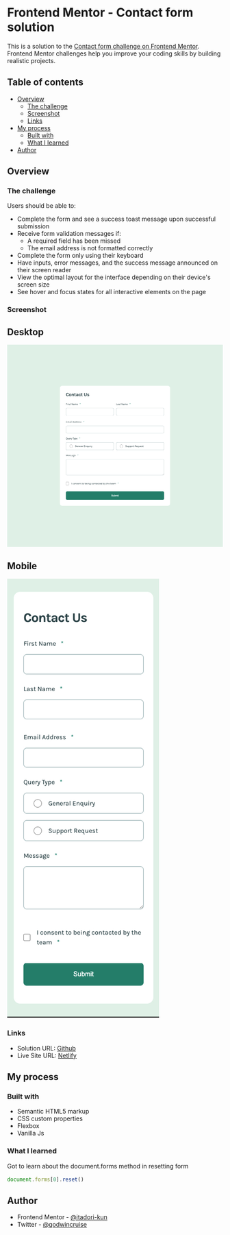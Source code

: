 # Frontend Mentor - Contact form solution

This is a solution to the [Contact form challenge on Frontend Mentor](https://www.frontendmentor.io/challenges/contact-form--G-hYlqKJj). Frontend Mentor challenges help you improve your coding skills by building realistic projects. 

## Table of contents

- [Overview](#overview)
  - [The challenge](#the-challenge)
  - [Screenshot](#screenshot)
  - [Links](#links)
- [My process](#my-process)
  - [Built with](#built-with)
  - [What I learned](#what-i-learned)
- [Author](#author)


## Overview

### The challenge

Users should be able to:

- Complete the form and see a success toast message upon successful submission
- Receive form validation messages if:
  - A required field has been missed
  - The email address is not formatted correctly
- Complete the form only using their keyboard
- Have inputs, error messages, and the success message announced on their screen reader
- View the optimal layout for the interface depending on their device's screen size
- See hover and focus states for all interactive elements on the page

### Screenshot
## Desktop
![](./screenshot/Contact-form-desktop.jpg)

## Mobile
![](./screenshot/Contact-form-mobile.jpg)


### Links

- Solution URL: [Github](https://github.com/itadori-kun/contact-form.git)
- Live Site URL: [Netlify](https://contact-main-form.netlify.app)

## My process

### Built with

- Semantic HTML5 markup
- CSS custom properties
- Flexbox
- Vanilla Js

### What I learned

Got to learn about the document.forms method in resetting form

```js
document.forms[0].reset()
```


## Author
- Frontend Mentor - [@itadori-kun](https://www.frontendmentor.io/profile/itadori-kun)
- Twitter - [@godwincruise](https://www.twitter.com/godwincruise)

